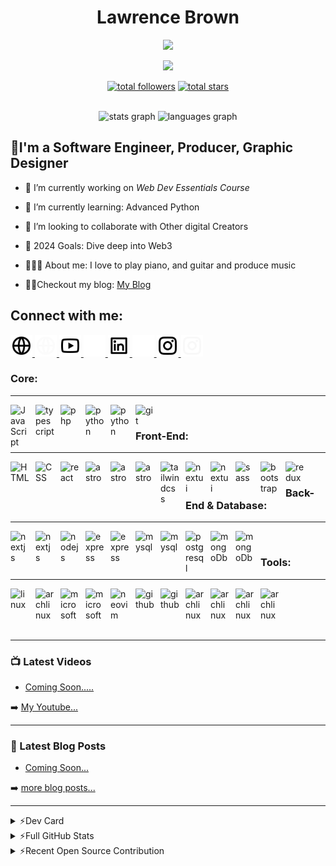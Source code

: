 <h1 align="center">Lawrence Brown</h1>

<p align="center">
<img  height="150" src="https://media.giphy.com/media/3o7TKFRdP871AR61DG/giphy.gif"  />
</p>
<p align="center">
<img src="https://readme-typing-svg.demolab.com/?lines=Software-Engineer%20🖥️;JavaScript%20Monk%20☕;Always%20Learning%20📚&font=Fira%20Code&center=true&width=440&height=45&color=blue&vCenter=true&size=22&pause=500" />
</p>
<p align="center">
<a href="https://github.com/lbsudo?tab=repositories&sort=stargazers"><img alt="total followers" title="Total followers on GitHub" src="https://img.shields.io/github/followers/lbsudo?logo=github&logoColor=red&style=for-the-badge"/></a>  
<a href="https://github.com/lbsudo?tab=repositories&sort=stargazers"><img alt="total stars" title="Total stars on GitHub" src="https://img.shields.io/github/stars/lbsudo?logo=github&logoColor=red&style=for-the-badge"/>
</a>
</p>

<div align="center">
<br>
  <img src="https://github-readme-stats.vercel.app/api?username=lbsudo&hide_title=false&hide_rank=false&show_icons=true&include_all_commits=true&count_private=true&disable_animations=false&theme=dark&locale=en&hide_border=false" height="150" alt="stats graph"  />
  <img src="https://github-readme-stats.vercel.app/api/top-langs?username=lbsudo&locale=en&hide_title=false&layout=compact&card_width=320&langs_count=5&theme=dark&hide_border=false" height="150" alt="languages graph"  />
</div>


## 💫I'm a Software Engineer, Producer, Graphic Designer

- 🔭 I’m currently working on *Web Dev Essentials Course*

- 🌱 I’m currently learning: Advanced Python

- 🤝 I’m looking to collaborate with Other digital Creators

- 🎯 2024 Goals: Dive deep into Web3
  
- 🚶🏽‍♂️ About me: I love to play piano, and guitar and produce music
  
- ✍🏽Checkout my blog: <a href="https://dev.to/lbsudo"> My Blog</a>

[comment]: <> (- 👨🏾‍💻 Learn more about me at **)

## Connect with me:

<p align="left">
<!-- Website -->
<a href="https://www.instagram.com/lbdluxe#gh-light-mode-only">
<img src="img/global-line.svg" style="padding-right:9;" width="35" height="35">
</a>
<a href="https://www.instagram.com/lbdluxe#gh-dark-mode-only">
<img src="img/global-line-white.svg" style="padding-right:9;" width="35" height="35">
</a>
  
<!-- Youtube-->

<a href="https://www.youtbue.com/lbdluxe#gh-light-mode-only">
<img src="img/youtube-line.svg" style="padding-right:9;" width="35" height="35">
</a>
<a href="https://www.youtube.com/lbdluxe#gh-dark-mode-only">
<img src="img/youtube-line-white.svg" style="padding-right:9;" width="35" height="35">
</a>
<!-- Linked In-->
<a href="https://www.linkedin.com/in/lbsudo#gh-light-mode-only">
<img src="img/linkedin-box-line.svg#gh-light-mode-only" style="padding-right:9;" width="35" height="35">
</a>
<a href="https://www.linkedin.com/in/lbsudo#gh-dark-mode-only">
<img src="img/linkedin-box-line-white.svg#gh-dark-mode-only" style="padding-right:9;" width="35" height="35"><a href="https://www.instagram.com/lbdluxe/">
</a>
<!-- Instagram -->
<a href="https://www.linkedin.com/lbdluxe#gh-light-mode-only">
<img src="img/instagram-line.svg#gh-light-mode-only" style="padding-right:9;" width="35" height="35">
</a>
<a href="https://www.linkedin.com/in/lbdluxe#gh-dark-mode-only">
<img src="img/instagram-line-white.svg#gh-dark-mode-only" style="padding-right:9;" width="35" height="35">
</a>


</p>

### Core:
---
<img align="left" width="30" alt="JavaScript" style="padding-right:10px;" src="https://cdn.simpleicons.org/javascript/#F7DF1E" />
<img align="left" width="30" alt="typescript" style="padding-right:10px;" src="https://cdn.simpleicons.org/typescript#3178C6" />
<img align="left" width="30" alt="php" style="padding-right:10px;" src="https://cdn.simpleicons.org/php/#777BB4" />
<img align="left" width="30" alt="python" style="padding-right:10px;" src="https://cdn.simpleicons.org/python/#3776AB" />
<img align="left" width="30" alt="python" style="padding-right:10px;" src="https://cdn.simpleicons.org/dart" />
<img align="left" width="30" alt="git" style="padding-right:10px;" src="https://cdn.simpleicons.org/git/#F05032" />
</br>

### Front-End:
---
<img align="left" width="30" alt="HTML" style="padding-right:10px;" src="https://cdn.simpleicons.org/html5/#E34F26" />
<img align="left" width="30" alt="CSS" style="padding-right:10px;" src="https://cdn.simpleicons.org/css3/#1572B6" />
<img align="left" width="30" alt="react" style="padding-right:10px;" src="https://cdn.simpleicons.org/react/#61DAFB" />
<img align="left" width="30" alt="astro" style="padding-right:10px;" src="https://cdn.simpleicons.org/solid" />
<img align="left" width="30" alt="astro" style="padding-right:10px;" src="https://cdn.simpleicons.org/astro" />
<img align="left" width="30" alt="astro" style="padding-right:10px;" src="https://cdn.simpleicons.org/flutter" />
<img align="left" width="30" alt="tailwindcss" style="padding-right:10px;" src="https://cdn.simpleicons.org/tailwindcss" />
<a href="https://nextui.org/#gh-dark-mode-only">
<img align="left" width="30" alt="nextui" style="padding-right:10px;" src="https://cdn.simpleicons.org/nextui/white#gh-dark-mode-only" />
</a>
<a href="https://nextui.org#gh-light-mode-only">
<img align="left" width="30" alt="nextui" style="padding-right:10px;" src="https://cdn.simpleicons.org/nextui#gh-light-mode-only" />
</a>
<img align="left" width="30" alt="sass" style="padding-right:10px;" src="https://cdn.simpleicons.org/sass" />
<img align="left" width="30" alt="bootstrap" style="padding-right:10px;" src="https://cdn.simpleicons.org/bootstrap" />
<img align="left" width="30" alt="redux" style="padding-right:10px;" src="https://cdn.simpleicons.org/redux" />
</br>

### Back-End & Database:
---
<a href="https://nextjs.org#gh-dark-mode-only">
<img align="left" width="30" alt="nextjs" style="padding-right:10px;" src="https://cdn.simpleicons.org/next.js/white#gh-dark-mode-only" />
</a>
<a href="https://nextjs.org#gh-light-mode-only">
<img align="left" width="30" alt="nextjs" style="padding-right:10px;" src="https://cdn.simpleicons.org/next.js/black#gh-light-mode-only" />
</a>
<img align="left" width="30" alt="nodejs" style="padding-right:10px;" src="https://cdn.simpleicons.org/node.js" />
<a href="https://expressjs.com#gh-dark-mode-only">
<img align="left" width="30" alt="express" style="padding-right:10px;" src="https://cdn.simpleicons.org/express/white#gh-light-mode-only" />
</a>
<a href="https://expressjs.com#gh-light-mode-only">
<img align="left" width="30" alt="express" style="padding-right:10px;" src="https://cdn.simpleicons.org/express/black#gh-light-mode-only" />
</a>
<img align="left" width="30" alt="mysql" style="padding-right:10px;" src="https://cdn.simpleicons.org/laravel" />
<img align="left" width="30" alt="mysql" style="padding-right:10px;" src="https://cdn.simpleicons.org/mysql/#4479A1" />
<img align="left" width="30" alt="postgresql" style="padding-right:10px;" src="https://cdn.simpleicons.org/postgresql/#4169E1" />
<img align="left" width="30" alt="mongoDb" style="padding-right:10px;" src="https://cdn.simpleicons.org/mongodb/#47A248" />
<img align="left" width="30" alt="mongoDb" style="padding-right:10px;" src="https://cdn.simpleicons.org/graphql" />

</br>

### Tools:
---
<img align="left" width="30" alt="linux" style="padding-right:10px;" src="https://cdn.simpleicons.org/linux" />
<img align="left" width="30" alt="archlinux" style="padding-right:10px;" src="https://cdn.simpleicons.org/archlinux/#1793D1" />
<a href="https://www.microsoft.com/en-us/#gh-dark-mode-only">
<img align="left" width="30" alt="microsoft" style="padding-right:10px;" src="https://cdn.simpleicons.org/microsoft/white#gh-dark-mode-only" />
</a>
<a href="https://www.microsoft.com/en-us/#gh-light-mode-only">
<img align="left" width="30" alt="microsoft" style="padding-right:10px;" src="https://cdn.simpleicons.org/microsoft/black#gh-light-mode-only" />
</a>
<img align="left" width="30" alt="neovim" style="padding-right:10px;" src="https://cdn.simpleicons.org/neovim/#57A143" />
<a href="https://www.github.com#gh-dark-mode-only">
<img align="left" width="30" alt="github" style="padding-right:10px;" src="https://cdn.simpleicons.org/github/white#gh-dark-mode-only" />
</a>
<a href="https://www.github.com#gh-light-mode-only">
<img align="left" width="30" alt="github" style="padding-right:10px;" src="https://cdn.simpleicons.org/github/black#gh-light-mode-only" />
</a>
<img align="left" width="30" alt="archlinux" style="padding-right:10px;" src="https://cdn.simpleicons.org/amazonaws/#FF9909" />
<img align="left" width="30" alt="archlinux" style="padding-right:10px;" src="https://cdn.simpleicons.org/googlecloud" />
<img align="left" width="30" alt="archlinux" style="padding-right:10px;" src="https://cdn.simpleicons.org/figma" />
<img align="left" width="30" alt="archlinux" style="padding-right:10px;" src="https://cdn.simpleicons.org/adobeillustrator" />
</br>

<br/> 
<br/>
<br/>


<!-- [![React Badge](https://img.shields.io/badge/-React-61DBFB?style=for-the-badge&labelColor=black&logo=react&logoColor=61DBFB)](#)  [![Javascript Badge](https://img.shields.io/badge/-Javascript-F0DB4F?style=for-the-badge&labelColor=black&logo=javascript&logoColor=F0DB4F)](#) [![Typescript Badge](https://img.shields.io/badge/-Typescript-007acc?style=for-the-badge&labelColor=black&logo=typescript&logoColor=007acc)](#) [![Nodejs Badge](https://img.shields.io/badge/-Nodejs-3C873A?style=for-the-badge&labelColor=black&logo=node.js&logoColor=3C873A)](#) [![GraphQL Badge](https://img.shields.io/badge/-GraphQl-e535ab?style=for-the-badge&labelColor=black&logo=node.js&logoColor=e535ab)](#) -->
---

### 📺 Latest Videos

<!-- YOUTUBE:START -->
- [Coming Soon.....]()

<!-- YOUTUBE:END -->

➡️ [My Youtube...](https://youtube.com/lbdluxe)

---

### 📕 Latest Blog Posts

<!-- BLOG-POST-LIST:START -->
- [Coming Soon...]()

<!-- BLOG-POST-LIST:END -->

➡️ [more blog posts...](https://dev.to/lbsudo)

---

<details>
  <summary>⚡Dev Card</summary>
<p align="left">
<a href="https://app.daily.dev/lbsudo"><img src="https://github.com/lbsudo/lbsudo/blob/main/devcard.svg" width="400" alt="Lawrence Brown's Dev Card"/></a>
</p>
</details>

<details>
  <summary>⚡Full GitHub Stats</summary>
 <p align="left">
      <a href="https://github.com/lbsudo/github-readme-stats"><img alt="Lawrences' Top Languages" src="https://github-readme-stats.vercel.app/api/top-langs/?username=lbsudo&langs_count=8&count_private=false&layout=compact&theme=react&hide_border=true&bg_color=0D1117" /></a>
    <a href="https://github.com/lbsudo/github-readme-stats"><img alt="Lawrences' Github Stats" src="https://github-readme-stats.vercel.app/api?username=lbsudo&show_icons=true&count_private=true&theme=react&hide_border=true&bg_color=0D1117" /></a>
    <a href="https://github.com/lbsudo/github-readme-streak-stats">
        <img title="🔥 Get streak stats for your profile at git.io/streak-stats" alt="Lawrences streak" src="https://github-readme-streak-stats.herokuapp.com/?user=lbsudo&theme=black-ice&hide_border=true&stroke=0000&background=060A0CD0"/>
    </a>
</p>
</details>

<details>
  <summary>⚡Recent Open Source Contribution</summary>
<!--START_SECTION:activity-->
1. 💪 Coming Soon
   
[comment]: <> (1.📥 Opened PR **Issue number** in **project link**)
[comment]: <> (2.🔒 Closed Issue **Issue number** in **project link**)
[comment]: <> (3.🗣 Commented on **Issue number** in **project link**)
[comment]: <> (4.❗ Opened issue **Issue number** in **project link**)
[comment]: <> (5.🎉 Merged PR **Issue number** in **project link**)
<!--END_SECTION:activity-->
</details>

